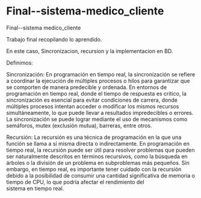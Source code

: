 # Final--sistema-medico_cliente
Final--sistema medico_cliente

Trabajo final recopilando lo aprendido.

En este caso, Sincronizacion, recursion y la implementacion en BD.

Definimos:

Sincronización: En programación en tiempo real, la sincronización se refiere a coordinar la ejecución de múltiples procesos o hilos para garantizar que se comporten de manera predecible y ordenada. En entornos de programación en tiempo real, donde el tiempo de respuesta es crítico, la sincronización es esencial para evitar condiciones de carrera, donde múltiples procesos intentan acceder o modificar los mismos recursos simultáneamente, lo que puede llevar a resultados impredecibles o errores. La sincronización se puede lograr mediante el uso de mecanismos como semáforos, mutex (exclusión mutua), barreras, entre otros.

Recursión: La recursión es una técnica de programación en la que una función se llama a sí misma directa o indirectamente. En programación en tiempo real, la recursión puede ser útil para resolver problemas que pueden ser naturalmente descritos en términos recursivos, como la búsqueda en árboles o la división de un problema en subproblemas más pequeños. Sin embargo, en tiempo real, es importante tener cuidado con la recursión debido a la posibilidad de consumir una cantidad significativa de memoria o tiempo de CPU, lo que podría afectar el rendimiento del sistema en tiempo real.

